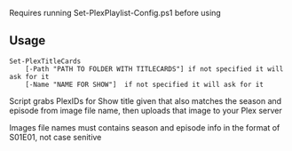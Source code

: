 Requires running Set-PlexPlaylist-Config.ps1 before using  

## Usage
```
Set-PlexTitleCards
    [-Path "PATH TO FOLDER WITH TITLECARDS"] if not specified it will ask for it
    [-Name "NAME FOR SHOW"]  if not specified it will ask for it
```

Script grabs PlexIDs for Show title given that also matches the season and episode from image file name, then uploads that image to your Plex server  


Images file names must contains season and episode info in the format of S01E01, not case senitive 
